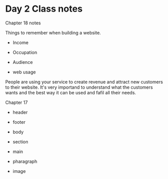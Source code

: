 # Day 2 Class notes 

Chapter 18 notes

Things to remember when building a website.

* Income

* Occupation

* Audience

* web usage

People are using your service to create  revenue and attract new customers to their website.  It's very importand to understand what the customers wants and the best way it can be used and fafil all their needs. 


Chapter 17 

* header

* footer

* body

* section

* main

* pharagraph 

* image 

